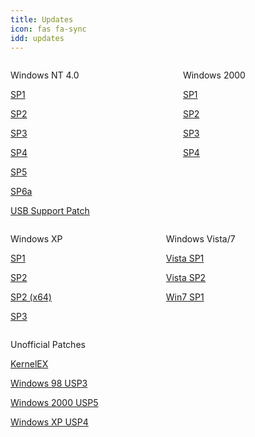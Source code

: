 ```yaml
---
title: Updates
icon: fas fa-sync
idd: updates
---
```

<div class="columns">
<div class="column">
  <p class="title" id="{{page.idd}}">
    <i class="fab fa-windows"></i> Windows NT 4.0 <a href="https://en.wikipedia.org/wiki/Windows_NT_4.0#Service_packs"><i  class="subtitle fas fa-question-circle"></i></a>
  </p>
  <a class="button  is-rounded" href="{{ site.cdnurl }}/{{ page.idd }}/Windows NT 4.0 Service Pack 1.7z">
    <span class="icon is-small"><i class="fas fa-download"></i></span>
    <p>SP1</p>
  </a>
  <a class="button  is-rounded" href="{{ site.cdnurl }}/{{ page.idd }}/Windows NT 4.0 Service Pack 2.7z">
    <span class="icon is-small"><i class="fas fa-download"></i></span>
    <p>SP2</p>
  </a>
  <a class="button  is-rounded" href="{{ site.cdnurl }}/{{ page.idd }}/Windows NT 4.0 Service Pack 3.7z">
    <span class="icon is-small"><i class="fas fa-download"></i></span>
    <p>SP3</p>
  </a>
  <a class="button  is-rounded" href="{{ site.cdnurl }}/{{ page.idd }}/Windows NT 4.0 Service Pack 4.7z">
    <span class="icon is-small"><i class="fas fa-download"></i></span>
    <p>SP4</p>
  </a>
    <a class="button  is-rounded" href="{{ site.cdnurl }}/{{ page.idd }}/Windows NT 4.0 Service Pack 5.7z">
    <span class="icon is-small"><i class="fas fa-download"></i></span>
    <p>SP5</p>
  </a>
    <a class="button  is-rounded" href="{{ site.cdnurl }}/{{ page.idd }}/Windows NT 4.0 Service Pack 6a.7z">
    <span class="icon is-small"><i class="fas fa-download"></i></span>
    <p>SP6a</p>
  </a>
    <a class="button  is-rounded" href="{{ site.cdnurl }}/{{ page.idd }}/Windows NT 4.0 USB Support Patch.7z">
    <span class="icon is-small"><i class="fas fa-download"></i></span>
    <p>USB Support Patch</p>
  </a>
</div>

<div class="column">
  <p class="title" id="patches">
    <i class="fab fa-windows"></i> Windows 2000 <a href="https://en.wikipedia.org/wiki/Windows_2000#Service_packs"><i  class="subtitle fas fa-question-circle"></i></a>
  </p>
   <a class="button  is-rounded" href="{{ site.cdnurl }}/{{ page.idd }}/Windows 2000 Service Pack 1.7z">
    <span class="icon is-small"><i class="fas fa-download"></i></span>
    <p>SP1</p>
  </a>
  <a class="button  is-rounded" href="{{ site.cdnurl }}/{{ page.idd }}/Windows 2000 Service Pack 2.7z">
    <span class="icon is-small"><i class="fas fa-download"></i></span>
    <p>SP2</p>
  </a>
  <a class="button  is-rounded" href="{{ site.cdnurl }}/{{ page.idd }}/Windows 2000 Service Pack 3.7z">
    <span class="icon is-small"><i class="fas fa-download"></i></span>
    <p>SP3</p>
  </a>
  <a class="button  is-rounded" href="{{ site.cdnurl }}/{{ page.idd }}/Windows 2000 Service Pack 4.7z">
    <span class="icon is-small"><i class="fas fa-download"></i></span>
    <p>SP4</p>
  </a>
</div>
</div>

<div class="columns">
<div class="column">
  <p class="title" id="patches">
    <i class="fab fa-windows"></i> Windows XP <a href="https://en.wikipedia.org/wiki/Windows_XP#Service_packs"><i  class="subtitle fas fa-question-circle"></i></a>
  </p>
  <a class="button  is-rounded" href="http://www.download.windowsupdate.com/msdownload/update/v3-19990518/cabpool/sp1aexpress_5d7ed5146e86a5e10e309048d02744efe5aba1d8.exe">
    <span class="icon is-small"><i class="fas fa-external-link-alt"></i></span>
    <p>SP1</p>
  </a>
  <a class="button  is-rounded" href="http://www.download.windowsupdate.com/msdownload/update/v3-19990518/cabpool/xpsp2_33a8fef60d48ae1f2c4feea27111af5ceca3c4f6.exe">
    <span class="icon is-small"><i class="fas fa-external-link-alt"></i></span>
    <p>SP2</p>
  </a>
  <a class="button  is-rounded" href="https://www.microsoft.com/en-us/download/details.aspx?id=17791">
    <span class="icon is-small"><i class="fas fa-external-link-alt"></i></span>
    <p>SP2 (x64)</p>
  </a>
  <a class="button  is-rounded" href="http://www.download.windowsupdate.com/msdownload/update/software/dflt/2008/04/windowsxp-kb936929-sp3-x86-enu_c81472f7eeea2eca421e116cd4c03e2300ebfde4.exe">
    <span class="icon is-small"><i class="fas fa-external-link-alt"></i></span>
    <p>SP3</p>
  </a>
</div>

<div class="column">
  <p class="title" id="patches">
    <i class="fab fa-windows"></i> Windows Vista/7
  </p>
  <a class="button  is-rounded" href="https://www.microsoft.com/en-us/download/details.aspx?id=30">
    <span class="icon is-small"><i class="fas fa-external-link-alt"></i></span>
    <p>Vista SP1</p>
  </a>
  <a class="button  is-rounded" href="https://www.microsoft.com/en-us/download/details.aspx?id=16468">
    <span class="icon is-small"><i class="fas fa-external-link-alt"></i></span>
    <p>Vista SP2</p>
  </a>
  <a class="button  is-rounded" href="https://www.microsoft.com/en-us/download/details.aspx?id=5842">
    <span class="icon is-small"><i class="fas fa-external-link-alt"></i></span>
    <p>Win7 SP1</p>
  </a>
</div>
</div>
<div>
  <p class="title" id="patches">
    <i class="fas fa-wrench"></i> Unofficial Patches
  </p>
  <a class="button  is-rounded" href="http://kernelex.sourceforge.net/">
    <span class="icon is-small"><i class="fas fa-external-link-alt"></i></span>
    <p>KernelEX</p>
  </a>
  <a class="button  is-rounded" href="https://www.techtalk.cc/download/U98SESP3.EXE">
    <span class="icon is-small"><i class="fas fa-external-link-alt"></i></span>
    <p>Windows 98 USP3</p>
  </a>
  <a class="button  is-rounded" href="https://www.majorgeeks.com/mg/getmirror/microsoft_windows_2000_unofficial_sp,1.html">
    <span class="icon is-small"><i class="fas fa-external-link-alt"></i></span>
    <p>Windows 2000 USP5</p>
  </a>
  <a class="button  is-rounded" href="https://ryanvm.net/forum/viewtopic.php?t=10321">
    <span class="icon is-small"><i class="fas fa-external-link-alt"></i></span>
    <p>Windows XP USP4</p>
  </a>
  </div>
